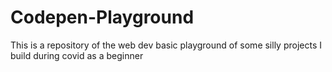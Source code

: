 # Codepen-Playground
This is a repository of the web dev basic playground  of some silly projects I build during covid as a beginner 

